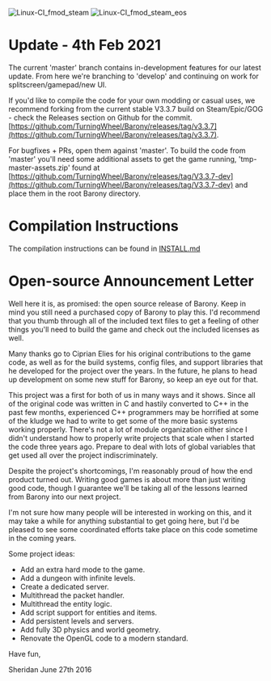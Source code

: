 ![Linux-CI_fmod_steam](https://github.com/TurningWheel/Barony/workflows/Linux-CI_fmod_steam/badge.svg) ![Linux-CI_fmod_steam_eos](https://github.com/TurningWheel/Barony/workflows/Linux-CI_fmod_steam_eos/badge.svg)

# Update - 4th Feb 2021

The current 'master' branch contains in-development features for our latest update. From here we're branching to 'develop' and continuing on work for splitscreen/gamepad/new UI.

If you'd like to compile the code for your own modding or casual uses, we recommend forking from the current stable V3.3.7 build on Steam/Epic/GOG - check the Releases section on Github for the commit. 
[https://github.com/TurningWheel/Barony/releases/tag/v3.3.7](https://github.com/TurningWheel/Barony/releases/tag/v3.3.7).

For bugfixes + PRs, open them against 'master'. To build the code from 'master' you'll need some additional assets to get the game running, 'tmp-master-assets.zip' found at [https://github.com/TurningWheel/Barony/releases/tag/V3.3.7-dev](https://github.com/TurningWheel/Barony/releases/tag/V3.3.7-dev) and place them in the root Barony directory.

# Compilation Instructions

The compilation instructions can be found in [INSTALL.md](INSTALL.md)

# Open-source Announcement Letter

Well here it is, as promised: the open source release of Barony. Keep in mind you still need a purchased copy of Barony to play this. I'd recommend that you thumb through all of the included text files to get a feeling of other things you'll need to build the game and check out the included licenses as well.

Many thanks go to Ciprian Elies for his original contributions to the game code, as well as for the build systems, config files, and support libraries that he developed for the project over the years. In the future, he plans to head up development on some new stuff for Barony, so keep an eye out for that.

This project was a first for both of us in many ways and it shows. Since all of the original code was written in C and hastily converted to C++ in the past few months, experienced C++ programmers may be horrified at some of the kludge we had to write to get some of the more basic systems working properly. There's not a lot of module organization either since I didn't understand how to properly write projects that scale when I started the code three years ago. Prepare to deal with lots of global variables that get used all over the project indiscriminately.

Despite the project's shortcomings, I'm reasonably proud of how the end product turned out. Writing good games is about more than just writing good code, though I guarantee we'll be taking all of the lessons learned from Barony into our next project.

I'm not sure how many people will be interested in working on this, and it may take a while for anything substantial to get going here, but I'd be pleased to see some coordinated efforts take place on this code sometime in the coming years.

Some project ideas:

 * Add an extra hard mode to the game.
 * Add a dungeon with infinite levels.
 * Create a dedicated server.
 * Multithread the packet handler.
 * Multithread the entity logic.
 * Add script support for entities and items.
 * Add persistent levels and servers.
 * Add fully 3D physics and world geometry.
 * Renovate the OpenGL code to a modern standard.

Have fun,

Sheridan
June 27th 2016
